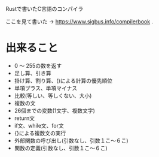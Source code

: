 
Rustで書いたC言語のコンパイラ

ここを見て書いた -> https://www.sigbus.info/compilerbook .

# 出来ること

- 0 ～ 255の数を返す
- 足し算、引き算
- 掛け算、割り算、()による計算の優先順位
- 単項プラス、単項マイナス
- 比較(等しい、等しくない、大小)
- 複数の文
- 26個までの変数(1文字、複数文字)
- return文
- if文、while文、for文
- {}による複数文の実行
- 外部関数の呼び出し(引数なし、引数１こ～６こ)
- 関数の定義(引数なし、引数１こ～６こ)
